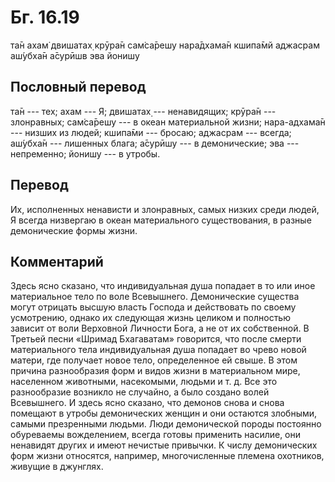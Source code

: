 # Бг. 16.19

та̄н ахам̇ двишатах̣ крӯра̄н сам̇са̄решу нара̄дхама̄н кшипа̄мй аджасрам аш́убха̄н
а̄сурӣшв эва йонишу

## Пословный перевод

та̄н --- тех; ахам --- Я; двишатах̣ --- ненавидящих; крӯра̄н ---
злонравных; сам̇са̄решу --- в океан материальной жизни; нара-адхама̄н ---
низших из людей; кшипа̄ми --- бросаю; аджасрам --- всегда; аш́убха̄н ---
лишенных блага; а̄сурӣшу --- в демонические; эва --- непременно; йонишу
--- в утробы.

## Перевод

Их, исполненных ненависти и злонравных, самых низких среди людей, Я
всегда низвергаю в океан материального существования, в разные
демонические формы жизни.

## Комментарий

Здесь ясно сказано, что индивидуальная душа попадает в то или иное
материальное тело по воле Всевышнего. Демонические существа могут
отрицать высшую власть Господа и действовать по своему усмотрению,
однако их следующая жизнь целиком и полностью зависит от воли Верховной
Личности Бога, а не от их собственной. В Третьей песни «Шримад
Бхагаватам» говорится, что после смерти материального тела
индивидуальная душа попадает во чрево новой матери, где получает новое
тело, определенное ей свыше. В этом причина разнообразия форм и видов
жизни в материальном мире, населенном животными, насекомыми, людьми и т.
д. Все это разнообразие возникло не случайно, а было создано волей
Всевышнего. И здесь ясно сказано, что демонов снова и снова помещают в
утробы демонических женщин и они остаются злобными, самыми презренными
людьми. Люди демонической породы постоянно обуреваемы вожделением,
всегда готовы применить насилие, они ненавидят других и имеют нечистые
привычки. К числу демонических форм жизни относятся, например,
многочисленные племена охотников, живущие в джунглях.
